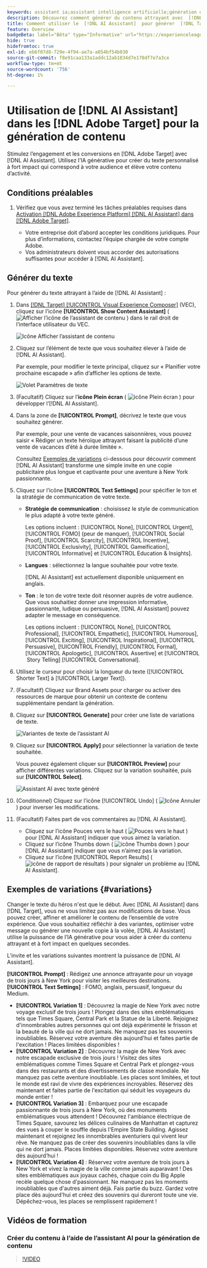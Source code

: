 ```yaml
---
keywords: assistant ia;assistant intelligence artificielle;génération de contenu;accélérateur de contenu;génération de contenu;générer du contenu
description: Découvrez comment générer du contenu attrayant avec  [!DNL AI Assistant].
title: Comment utiliser le  [!DNL AI Assistant]  pour générer  [!DNL Target]  contenu attrayant ?
feature: Overview
badgeBeta: label="Bêta" type="Informative" url="https://experienceleague.adobe.com/docs/target/using/introduction/intro.html?lang=fr#beta newtab=true?lang=fr" tooltip="Quelles sont les fonctionnalités bêta dans  [!DNL Adobe Target] ?"
hide: true
hidefromtoc: true
exl-id: eb6f07d8-729e-4f94-ae7a-a054bf54b030
source-git-commit: f8e91caa133a1addc12ab1834d7e178df7e7a3ce
workflow-type: tm+mt
source-wordcount: '756'
ht-degree: 1%

---
```


# Utilisation de [!DNL AI Assistant] dans les [!DNL Adobe Target] pour la génération de contenu

Stimulez l’engagement et les conversions en [!DNL Adobe Target] avec [!DNL AI Assistant]. Utilisez l’IA générative pour créer du texte personnalisé à fort impact qui correspond à votre audience et élève votre contenu d’activité.

## Conditions préalables

1. Vérifiez que vous avez terminé les tâches préalables requises dans [Activation [!DNL Adobe Experience Platform] [!DNL AI Assistant] dans [!DNL Adobe Target]](/help/main/c-intro/enabling-ai-assistant.md).

   * Votre entreprise doit d’abord accepter les conditions juridiques. Pour plus d’informations, contactez l’équipe chargée de votre compte Adobe.
   * Vos administrateurs doivent vous accorder des autorisations suffisantes pour accéder à [!DNL AI Assistant].

## Générer du texte

Pour générer du texte attrayant à l’aide de [!DNL AI Assistant] :

1. Dans [[!DNL Target] [!UICONTROL Visual Experience Composer]](/help/main/c-experiences/c-visual-experience-composer/viztarget-options.md) (VEC), cliquez sur l’icône **[!UICONTROL Show Content Assistant]** ( ![Afficher l’icône de l’assistant de contenu](/help/main/assets/icons/MagicWand.svg) ) dans le rail droit de l’interface utilisateur du VEC.

   ![Icône Afficher l’assistant de contenu](/help/main/c-intro/assets/ai-assistant-conntet-generation-icon.png)

1. Cliquez sur l’élément de texte que vous souhaitez élever à l’aide de [!DNL AI Assistant].

   Par exemple, pour modifier le texte principal, cliquez sur « Planifier votre prochaine escapade » afin d’afficher les options de texte.

   ![Volet Paramètres de texte](/help/main/c-intro/assets/ai-text-settings.png)

1. (Facultatif) Cliquez sur l’**icône Plein écran** ( ![icône Plein écran](/help/main/assets/icons/FullScreen.svg) ) pour développer l’[!DNL AI Assistant].

1. Dans la zone de **[!UICONTROL Prompt]**, décrivez le texte que vous souhaitez générer.

   Par exemple, pour une vente de vacances saisonnières, vous pouvez saisir « Rédiger un texte héroïque attrayant faisant la publicité d’une vente de vacances d’été à durée limitée ».

   Consultez [Exemples de variations](#variations) ci-dessous pour découvrir comment [!DNL AI Assistant] transforme une simple invite en une copie publicitaire plus longue et captivante pour une aventure à New York passionnante.

1. Cliquez sur l’icône **[!UICONTROL Text Settings]** pour spécifier le ton et la stratégie de communication de votre texte.

   * **Stratégie de communication** : choisissez le style de communication le plus adapté à votre texte généré.

     Les options incluent : [!UICONTROL None], [!UICONTROL Urgent], [!UICONTROL FOMO] (peur de manquer), [!UICONTROL Social Proof], [!UICONTROL Scarcity], [!UICONTROL Incentive], [!UICONTROL Exclusivity], [!UICONTROL Gameification], [!UICONTROL Informative] et [!UICONTROL Education & Insights].

   * **Langues** : sélectionnez la langue souhaitée pour votre texte.

     [!DNL AI Assistant] est actuellement disponible uniquement en anglais.

   * **Ton** : le ton de votre texte doit résonner auprès de votre audience. Que vous souhaitiez donner une impression informative, passionnante, ludique ou persuasive, [!DNL AI Assistant] pouvez adapter le message en conséquence.

     Les options incluent : [!UICONTROL None], [!UICONTROL Professional], [!UICONTROL Empathetic], [!UICONTROL Humorous], [!UICONTROL Exciting], [!UICONTROL Inspirational], [!UICONTROL Persuasive], [!UICONTROL Friendly], [!UICONTROL Formal], [!UICONTROL Apologetic], [!UICONTROL Assertive] et [!UICONTROL &#x200B; Story Telling] [!UICONTROL Conversational].

1. Utilisez le curseur pour choisir la longueur du texte ([!UICONTROL Shorter Text] à [!UICONTROL Larger Text]).

1. (Facultatif) Cliquez sur Brand Assets pour charger ou activer des ressources de marque pour obtenir un contexte de contenu supplémentaire pendant la génération.

1. Cliquez sur **[!UICONTROL Generate]** pour créer une liste de variations de texte.

   ![Variantes de texte de l’assistant AI](/help/main/c-intro/assets/ai-variations-text.png)

1. Cliquez sur **[!UICONTROL Apply]** pour sélectionner la variation de texte souhaitée.

   Vous pouvez également cliquer sur **[!UICONTROL Preview]** pour afficher différentes variations. Cliquez sur la variation souhaitée, puis sur **[!UICONTROL Select]**.

   ![Assistant AI avec texte généré](/help/main/c-intro/assets/ai-text-done.png)

1. (Conditionnel) Cliquez sur l’icône [!UICONTROL Undo] ( ![Icône Annuler](/help/main/assets/icons/Undo.svg) ) pour inverser les modifications.

1. (Facultatif) Faites part de vos commentaires au [!DNL AI Assistant].

   * Cliquez sur l’icône Pouces vers le haut ( ![Pouces vers le haut](/help/main/assets/icons/ThumbUp.svg) ) pour [!DNL AI Assistant] indiquer que vous aimez la variation.
   * Cliquez sur l’icône Thumbs down ( ![icône Thumbs down](/help/main/assets/icons/ThumbDown.svg) ) pour [!DNL AI Assistant] indiquer que vous n’aimez pas la variation.
   * Cliquez sur l’icône [!UICONTROL Report Results] ( ![icône de rapport de résultats](/help/main/assets/icons/Flag.svg) ) pour signaler un problème au [!DNL AI Assistant].

## Exemples de variations {#variations}

Changer le texte du héros n&#39;est que le début. Avec [!DNL AI Assistant] dans [!DNL Target], vous ne vous limitez pas aux modifications de base. Vous pouvez créer, affiner et améliorer le contenu de l’ensemble de votre expérience. Que vous souhaitiez réfléchir à des variantes, optimiser votre message ou générer une nouvelle copie à la volée, [!DNL AI Assistant] utilise la puissance de l’IA générative pour vous aider à créer du contenu attrayant et à fort impact en quelques secondes.

L’invite et les variations suivantes montrent la puissance de [!DNL AI Assistant].

**[!UICONTROL Prompt]** : Rédigez une annonce attrayante pour un voyage de trois jours à New York pour visiter les meilleures destinations.
**[!UICONTROL Text Settings]** : FOMO, anglais, persuasif, longueur du Medium.
* **[!UICONTROL Variation 1]** : Découvrez la magie de New York avec notre voyage exclusif de trois jours ! Plongez dans des sites emblématiques tels que Times Square, Central Park et la Statue de la Liberté. Rejoignez d&#39;innombrables autres personnes qui ont déjà expérimenté le frisson et la beauté de la ville qui ne dort jamais. Ne manquez pas les souvenirs inoubliables. Réservez votre aventure dès aujourd&#39;hui et faites partie de l&#39;excitation ! Places limitées disponibles !
* **[!UICONTROL Variation 2]** : Découvrez la magie de New York avec notre escapade exclusive de trois jours ! Visitez des sites emblématiques comme Times Square et Central Park et plongez-vous dans des restaurants et des divertissements de classe mondiale. Ne manquez pas cette aventure inoubliable. Les places sont limitées, et tout le monde est ravi de vivre des expériences incroyables. Réservez dès maintenant et faites partie de l&#39;excitation qui séduit les voyageurs du monde entier !
* **[!UICONTROL Variation 3]** : Embarquez pour une escapade passionnante de trois jours à New York, où des monuments emblématiques vous attendent ! Découvrez l&#39;ambiance électrique de Times Square, savourez les délices culinaires de Manhattan et capturez des vues à couper le souffle depuis l&#39;Empire State Building. Agissez maintenant et rejoignez les innombrables aventuriers qui vivent leur rêve. Ne manquez pas de créer des souvenirs inoubliables dans la ville qui ne dort jamais. Places limitées disponibles. Réservez votre aventure dès aujourd’hui !
* **[!UICONTROL Variation 4]** : Réservez votre aventure de trois jours à New York et vivez la magie de la ville comme jamais auparavant ! Des sites emblématiques aux joyaux cachés, chaque coin du Big Apple recèle quelque chose d&#39;passionnant. Ne manquez pas les moments inoubliables que d&#39;autres aiment déjà. Fais partie du buzz. Gardez votre place dès aujourd&#39;hui et créez des souvenirs qui dureront toute une vie. Dépêchez-vous, les places se remplissent rapidement !

## Vidéos de formation

### Créer du contenu à l’aide de l’assistant AI pour la génération de contenu

>[!VIDEO](https://video.tv.adobe.com/v/3434635/?learn=on">https://video.tv.adobe.com/v/3434635/?learn=on)
